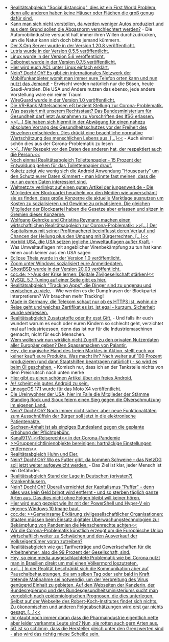 * [Realitätsabgleich "Social distancing", dies ist ein First World Problem, denn alle anderen haben keine Häuser oder Flächen die groß genug dafür sind.](https://twitter.com/jonsnowC4/status/1244246961965891584/photo/1)
* [Kann man sich nicht vorstellen, da werden weniger Autos produziert und aus dem Grund sollen die Abgasnorm verschlechtert werden?](https://www.golem.de/news/coronakrise-autobranche-will-lockerung-der-co2-ziele-2003-147566.html) - Die Automobilindustrie versucht halt immer ihren Willen durchzudrücken, um die Natur kann sich doch bitte jemand kümmern.
* [Der X.Org Server wurde in der Version 1.20.8 veröffentlicht.](https://www.phoronix.com/scan.php?page=news_item&px=X.Org-Server-1.20.8-Released)
* [Lutris wurde in der Version 0.5.5 veröffentlicht.](https://www.phoronix.com/scan.php?page=news_item&px=Lutris-0.5.5-Released)
* [Linux wurde in der Version 5.6 veröffentlicht.](https://lwn.net/Articles/816213/rss)
* [Debotnet wurde in der Version 0.7.5 veröffentlicht.](https://www.ghacks.net/2020/03/30/latest-debotnet-windows-10-tweaker-gets-debloating-scripts/)
* [Hier wird euch ACL unter Linux einfach erklärt.](https://opensource.com/article/20/3/external-drives-linux)
* [Nein? Doch! Oh? Es gibt ein internationales Netzwerk der Mobilfunkanbieter womit man immer eure Telefon orten kann und nun nutzt das Jemand!](https://www.golem.de/news/ss7-saudi-arabien-trackt-handys-im-ausland-2003-147576.html) - Erwischt werden natürlich nur die Bösen, heute Saudi-Arabien. Die USA und Andere nutzen das ebenso, jede andere Vorstellung wäre ein reiner Traum
* [WireGuard wurde in der Version 1.0 veröffentlicht.](https://www.phoronix.com/scan.php?page=news_item&px=WireGuard-1.0.0-Released)
* [Die VR-Bank Mittelsachsen eG bezieht Stellung zur Corona-Problematik.](https://www.youtube.com/watch?v=yVahaF01mDg)
* [Was passiert mit unserem Rechtsstaat? Das Bundesministerium für Gesundheit darf jetzt Ausnahmen zu Vorschriften des IfSG erlassen.](https://verfassungsblog.de/covid-19-und-das-grundgesetz-neue-gedanken-vor-dem-hintergrund-neuer-gesetze/)
* [>>[...] Sie haben sich hiermit in der Abwägung für einen nahezu absoluten Vorrang des Gesundheitsschutzes vor der Freiheit des Einzelnen entschieden. Dies drückt eine beachtliche normative Wertschätzung des menschlichen Lebens aus. [...]<<](https://verfassungsblog.de/die-wiederentdeckung-des-moeglichkeitshorizonts/) - Auch einmal schön dies aus der Corona-Problematik zu lesen
* [>>[...]Wer Respekt vor den Daten des anderen hat, der respektiert auch die Person.<<](https://www.kuketz-blog.de/corona-und-die-nebenwirkungen-beim-datenschutz/)
* [Noch einmal Realitätsabgleich Toilettenpapier - 15 Prozent der Entwaldung gehen für das Toilettenpapier drauf.](https://netzfrauen.org/2020/03/30/coronavirus-5/)
* [Kuketz zeigt wie wenig sich die Android Anwendung "Houseparty" um den Schutz eurer Daten kümmert - man könnte fast meinen, dass die nur an euren Daten interessiert sind.](https://www.kuketz-blog.de/houseparty-eine-party-ohne-den-datenschutz/)
* [Weltnetz.tv verlinkgt auf einen guten Artikel der jungenwelt.de - Die Mitglieder der Blockpartei heucheln vor den Medien wie unverschämt sie es finden, dass große Konzerne die aktuelle Marktlage ausnutzen um Kosten zu sozialisieren und Gewinne zu privatisieren. Die gleichen Mitglieder der Blockpartei haben die Gesetze aber erlassen und sitzen in Gremien dieser Konzerne.](https://weltnetz.tv/ticker/2310-corona-krise-als-schoepferische-zerstoerung)
* [Wolfgang Gehrcke und Christina Reymann machen einen wirtschaftlichen Realitätsabgleich zur Corona-Problematik: >>[...] Der Kapitalismus mit seiner Profitmacherei beeinflusst deren Verlauf und Chancen der Heilung plus den Umgang mit Bürgerrechten. [...]<<](https://weltnetz.tv/video/2311-alle-reden-ueber-corona-wir-reden-ueber-profit)
* [Vorbild USA, die USA setzen jegliche Umweltauflagen außer Kraft.](https://www.sonnenseite.com/de/politik/trump-setzt-in-der-corona-krise-umweltauflagen-auer-kraft.html) - Was Umweltauflagen mit angeblicher Virenbekämpfung zu tun hat kann einen auch keiner aus den USA sagen
* [Eclipse Theia wurde in der Version 1.0 veröffentlicht.](https://www.pro-linux.de/news/1/27915/eclipse-theia-10-ver%C3%B6ffentlicht.html)
* [Zoom unter Windows sozialisiert eure Anmeldedaten.](https://www.bleepingcomputer.com/news/security/zoom-client-leaks-windows-login-credentials-to-attackers/)
* [GhostBSD wurde in der Version 20.03 veröffentlicht.](https://www.phoronix.com/scan.php?page=news_item&px=GhostBSD-20.03-Released)
* [ccc.de: >>Aus der Krise lernen: Digitale Zivilgesellschaft stärken!<<](https://www.ccc.de/de/updates/2020/zivilgesellschaft)
* [MySQL 5.7 Tuning auf einer Seite gibt es hier.](https://www.percona.com/blog/2020/04/01/tips-for-mysql-5-7-database-tuning-and-performance/)
* [Realitätsabgleich "Tracking Apps", die Dinger sind zu ungenau und erwischen zu viele.](https://www.patrick-breyer.de/?p=590721) - Wie werden es die Dumpfnasen der Blockpartei interpretieren? Wir brauchen mehr Tracking!
* [Made in Germany, die Telekom schaut nur ob es HTTPS ist, wohin die Reise geht und welches Zertifikat es ist, ist egal - kurzum, Sicherheit wurde vergessen.](https://www.golem.de/news/coronavirus-covid-19-app-der-telekom-prueft-zertifikate-nicht-2004-147641.html)
* [Realitätsabgleich Zusatzstoffe oder ihr esst Gift.](https://netzfrauen.org/2020/04/01/food-3/) - Und falls ihr euch wundert warum es euch oder euren Kindern so schlecht geht, verzichtet mal auf Industrieessen, denn das ist nur für die Industriemaschinen gemacht, nicht für euch Menschen.
* [Wem wollen wir nun wirklich nicht Zugriff zu den privaten Nutzerdaten aller Europäer geben? Den Spassemacken von Palantir.](https://www.neues-deutschland.de/artikel/1135014.ueberwachungssoftware-bericht-bekannte-big-data-firma-will-corona-app-umsetzen.html)
* [Hey, die magische Hand des freien Marktes in Aktion, stellt euch vor keiner kauft eure Produkte. Was macht ihr? Nach weiter auf 100 Prozent produzieren (und dann Staatshilfen beantragen natürlich) - so wird es beim Öl geschehen.](https://blog.fefe.de/?ts=a07b735c) - Komisch nur, dass ich an der Tankstelle nichts von dem Preisrutsch nach unten merke
* [Hier gibt es einen schönen Artikel über ein freies Android.](https://www.pro-linux.de/artikel/2/1995/frei-mit-android-drei-jahre-open-source-smartphone.html)
* [/e/ scheint ein gutes Android zu sein.](https://e.foundation/)
* [LineageOS 17.1 wurde für das Moto X4 veröffentlicht.](https://wiki.lineageos.org/devices/payton/update)
* [Die Ureinwohner der USA, hier im Falle die Mitglieder der Stämme Standing Rock und Sioux feiern einen Sieg gegen die Ölverschmutzung im eigenen Land.](https://netzfrauen.org/2020/04/02/standing-rock-2/)
* [Nein? Doch! Oh? Noch immer nicht sicher, aber neue Funktionalitäten zum Ausschnüffeln der Bürger soll jetzt in die elektronische Patientenakte.](https://www.golem.de/news/e-rezept-mehr-funktionen-fuer-elektronische-patientenakte-beschlossen-2004-147654.html)
* [Sachsen-Anhalt ist als einziges Bundesland gegen die geplante Erhöhung der Pflichtgebühr.](https://www.golem.de/news/ard-zdf-sachsen-anhalt-lehnt-erhoehung-des-rundfunkbeitrags-ab-2004-147653.html)
* [Kanal9TV: >>Reiserecht<< in der Corona-Pandemie](https://www.youtube.com/watch?v=3OotPcZ63wc)
* [>>Gruppenrichtlinienobjekte bereinigen: hartnäckige Einstellungen entfernen<<](https://www.windowspro.de/benjamin-buerk/gruppenrichtlinienobjekte-bereinigen-hartnaeckige-einstellungen-entfernen)
* [Realitätsabgleich Huhn und Eier.](https://netzfrauen.org/2020/04/02/eier/)
* [Nein? Doch! Oh? Wo es Futter gibt, da kommen Schweine - das NetzDG soll jetzt weiter aufgeweicht werden.](https://blog.fefe.de/?ts=a07b6b01) - Das Ziel ist klar, jeder Mensch ist ein Gefährder.
* [Realitätsabgleich Stand der Lage in Deutschen (privaten?) Krankenhäusern.](https://blog.fefe.de/?ts=a07b1bef)
* [Nein? Doch! Oh? Überall vernichtet der Kapitalismus "Puffer" - denn alles was kein Geld bringt wird entfernt - und so sterben täglich ganze Arten aus. Das dies nicht ohne Folgen bleibt will keiner hören.](https://www.sonnenseite.com/de/wissenschaft/forscher-warnen-der-artenverlust-in-regenwldern-hat-dramatischere-folgen-als-gedacht.html)
* [Hier wird euch gezeigt wie ihr mit der PowerShell und Hyper-V ein eigenes Windows 10 Image baut.](https://4sysops.com/archives/create-a-customized-windows-10-image-using-powershell-and-hyper-v/)
* [ccc.de: >>Gemeinsame Erklärung zivilgesellschaftlicher Organisationen: Staaten müssen beim Einsatz digitaler Überwachungstechnologien zur Bekämpfung von Pandemien die Menschenrechte achten<<](https://www.ccc.de/de/updates/2020/pandemie-menschenrechte)
* [Wir die Corona-Problematik künstlich erzeugt um die Europäische Union wirtschaftlich weiter zu Schwächen und den Ausverkauf der Volkseigentümer voran zutreiben?](https://verfassungsblog.de/wie-corona-die-krisen-der-europaeischen-union-existenzbedrohend-verschaerft/)
* [Realitätsabgleich wie gut Tarifverträge und Gewerkschaften für die Arbeitnehmer, also die 99 Prozent der Gesellschaft, sind.](https://www.verdi.de/themen/geld-tarif/++co++0137d62a-73f8-11ea-9483-525400940f89)
* [Hey, so eine media ausgeschlachtete Problematik wie bei Corona nutzt man in Brasilien direkt um mal einen Völkermord loszutreten.](https://netzfrauen.org/2020/04/04/guajajara/)
* [>>[...] In der Realität beschränkt sich die Kommunikation aber auf Pauschalbehauptungen, die am selben Tag oder sehr bald in Kraft tretende Maßnahme sei notwendig, um der Verbreitung des Virus genügend Einhalt zu gebieten. Auf den Webseiten der Kanzlerin, der Bundesregierung und des Bundesgesundheitsministeriums sucht man vergeblich nach epidemiologischen Prognosen, die dies unterlegen. Selbst auf der Webseite des Robert-Koch-Institutes findet sich nichts. Zu ökonomischen und anderen Folgeabschätzungen wird erst gar nichts gesagt. [...]<<](https://verfassungsblog.de/beispiellose-freiheitseingriffe-brauchen-beispiellose-transparenz/)
* [Ihr glaubt noch immer daran dass die Pharmaindustrie eigentlich nette aber leider verkannte Leute sind? Nun, sie rotten auch gern Arten aus.](https://netzfrauen.org/2020/04/04/animals-7/)
* [5G ist so schlimm, dass die Hersteller gleich unter den Grenzwerten sind - also wird das richtig miese Scheiße sein.](https://www.golem.de/news/strahlung-mobilfunk-verpflichtet-sich-bei-small-cells-auf-grenzwerte-2004-147708-rss.html)
